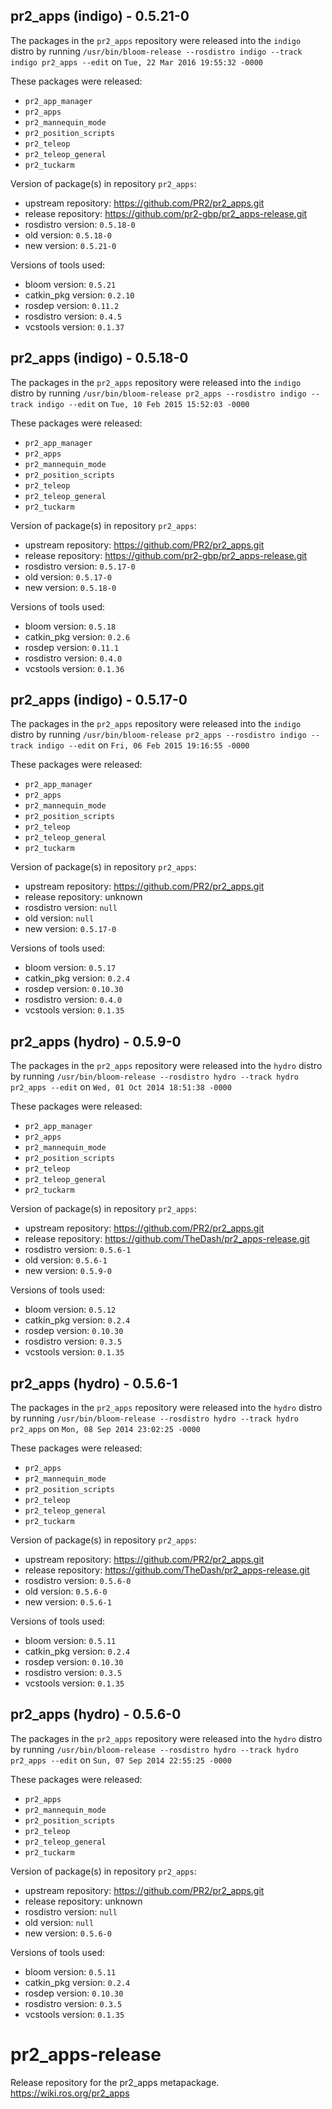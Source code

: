 ## pr2_apps (indigo) - 0.5.21-0

The packages in the `pr2_apps` repository were released into the `indigo` distro by running `/usr/bin/bloom-release --rosdistro indigo --track indigo pr2_apps --edit` on `Tue, 22 Mar 2016 19:55:32 -0000`

These packages were released:
- `pr2_app_manager`
- `pr2_apps`
- `pr2_mannequin_mode`
- `pr2_position_scripts`
- `pr2_teleop`
- `pr2_teleop_general`
- `pr2_tuckarm`

Version of package(s) in repository `pr2_apps`:

- upstream repository: https://github.com/PR2/pr2_apps.git
- release repository: https://github.com/pr2-gbp/pr2_apps-release.git
- rosdistro version: `0.5.18-0`
- old version: `0.5.18-0`
- new version: `0.5.21-0`

Versions of tools used:

- bloom version: `0.5.21`
- catkin_pkg version: `0.2.10`
- rosdep version: `0.11.2`
- rosdistro version: `0.4.5`
- vcstools version: `0.1.37`


## pr2_apps (indigo) - 0.5.18-0

The packages in the `pr2_apps` repository were released into the `indigo` distro by running `/usr/bin/bloom-release pr2_apps --rosdistro indigo --track indigo --edit` on `Tue, 10 Feb 2015 15:52:03 -0000`

These packages were released:
- `pr2_app_manager`
- `pr2_apps`
- `pr2_mannequin_mode`
- `pr2_position_scripts`
- `pr2_teleop`
- `pr2_teleop_general`
- `pr2_tuckarm`

Version of package(s) in repository `pr2_apps`:
- upstream repository: https://github.com/PR2/pr2_apps.git
- release repository: https://github.com/pr2-gbp/pr2_apps-release.git
- rosdistro version: `0.5.17-0`
- old version: `0.5.17-0`
- new version: `0.5.18-0`

Versions of tools used:
- bloom version: `0.5.18`
- catkin_pkg version: `0.2.6`
- rosdep version: `0.11.1`
- rosdistro version: `0.4.0`
- vcstools version: `0.1.36`


## pr2_apps (indigo) - 0.5.17-0

The packages in the `pr2_apps` repository were released into the `indigo` distro by running `/usr/bin/bloom-release pr2_apps --rosdistro indigo --track indigo --edit` on `Fri, 06 Feb 2015 19:16:55 -0000`

These packages were released:
- `pr2_app_manager`
- `pr2_apps`
- `pr2_mannequin_mode`
- `pr2_position_scripts`
- `pr2_teleop`
- `pr2_teleop_general`
- `pr2_tuckarm`

Version of package(s) in repository `pr2_apps`:
- upstream repository: https://github.com/PR2/pr2_apps.git
- release repository: unknown
- rosdistro version: `null`
- old version: `null`
- new version: `0.5.17-0`

Versions of tools used:
- bloom version: `0.5.17`
- catkin_pkg version: `0.2.4`
- rosdep version: `0.10.30`
- rosdistro version: `0.4.0`
- vcstools version: `0.1.35`


## pr2_apps (hydro) - 0.5.9-0

The packages in the `pr2_apps` repository were released into the `hydro` distro by running `/usr/bin/bloom-release --rosdistro hydro --track hydro pr2_apps --edit` on `Wed, 01 Oct 2014 18:51:38 -0000`

These packages were released:
- `pr2_app_manager`
- `pr2_apps`
- `pr2_mannequin_mode`
- `pr2_position_scripts`
- `pr2_teleop`
- `pr2_teleop_general`
- `pr2_tuckarm`

Version of package(s) in repository `pr2_apps`:
- upstream repository: https://github.com/PR2/pr2_apps.git
- release repository: https://github.com/TheDash/pr2_apps-release.git
- rosdistro version: `0.5.6-1`
- old version: `0.5.6-1`
- new version: `0.5.9-0`

Versions of tools used:
- bloom version: `0.5.12`
- catkin_pkg version: `0.2.4`
- rosdep version: `0.10.30`
- rosdistro version: `0.3.5`
- vcstools version: `0.1.35`


## pr2_apps (hydro) - 0.5.6-1

The packages in the `pr2_apps` repository were released into the `hydro` distro by running `/usr/bin/bloom-release --rosdistro hydro --track hydro pr2_apps` on `Mon, 08 Sep 2014 23:02:25 -0000`

These packages were released:
- `pr2_apps`
- `pr2_mannequin_mode`
- `pr2_position_scripts`
- `pr2_teleop`
- `pr2_teleop_general`
- `pr2_tuckarm`

Version of package(s) in repository `pr2_apps`:
- upstream repository: https://github.com/PR2/pr2_apps.git
- release repository: https://github.com/TheDash/pr2_apps-release.git
- rosdistro version: `0.5.6-0`
- old version: `0.5.6-0`
- new version: `0.5.6-1`

Versions of tools used:
- bloom version: `0.5.11`
- catkin_pkg version: `0.2.4`
- rosdep version: `0.10.30`
- rosdistro version: `0.3.5`
- vcstools version: `0.1.35`


## pr2_apps (hydro) - 0.5.6-0

The packages in the `pr2_apps` repository were released into the `hydro` distro by running `/usr/bin/bloom-release --rosdistro hydro --track hydro pr2_apps --edit` on `Sun, 07 Sep 2014 22:55:25 -0000`

These packages were released:
- `pr2_apps`
- `pr2_mannequin_mode`
- `pr2_position_scripts`
- `pr2_teleop`
- `pr2_teleop_general`
- `pr2_tuckarm`

Version of package(s) in repository `pr2_apps`:
- upstream repository: https://github.com/PR2/pr2_apps.git
- release repository: unknown
- rosdistro version: `null`
- old version: `null`
- new version: `0.5.6-0`

Versions of tools used:
- bloom version: `0.5.11`
- catkin_pkg version: `0.2.4`
- rosdep version: `0.10.30`
- rosdistro version: `0.3.5`
- vcstools version: `0.1.35`


pr2_apps-release
================

Release repository for the pr2_apps metapackage. https://wiki.ros.org/pr2_apps
